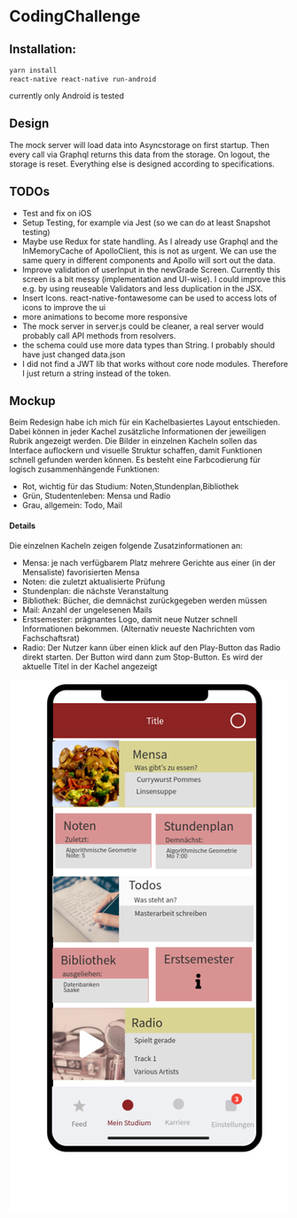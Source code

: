 # CodingChallenge 
## Installation:
```
yarn install
react-native react-native run-android
```

currently only Android is tested
## Design
The mock server will load data into Asyncstorage on first startup. Then every call via Graphql returns this data from the storage. On logout, the storage is reset. 
Everything else is designed according to specifications.
## TODOs
- Test and fix on iOS
- Setup Testing, for example via Jest (so we can do at least Snapshot testing)
- Maybe use Redux for state handling. As I already use Graphql and the InMemoryCache of ApolloClient, this is not as urgent. We can use the same query in different components and Apollo will sort out the data.
- Improve validation of userInput in the newGrade Screen. Currently this screen is a bit messy (implementation and UI-wise). I could improve this e.g. by using reuseable Validators and less duplication in the JSX.
- Insert Icons. react-native-fontawesome can be used to access lots of icons to improve the ui
- more animations to become more responsive
- The mock server in server.js could be cleaner, a real server would probably call API methods from resolvers.
- the schema could use more data types than String. I probably should have just changed data.json
- I did not find a JWT lib that works without core node modules. Therefore I just return a string instead of the token.

## Mockup
Beim Redesign habe ich mich für ein Kachelbasiertes Layout entschieden. Dabei können in jeder Kachel zusätzliche Informationen der jeweiligen Rubrik angezeigt werden.
Die Bilder in einzelnen Kacheln sollen das Interface auflockern und visuelle Struktur schaffen, damit Funktionen schnell gefunden werden können. Es besteht eine Farbcodierung für logisch zusammenhängende Funktionen:
- Rot, wichtig für das Studium: Noten,Stundenplan,Bibliothek
- Grün, Studentenleben: Mensa und Radio
- Grau, allgemein: Todo, Mail

#### Details
Die einzelnen Kacheln zeigen folgende Zusatzinformationen an:
- Mensa: je nach verfügbarem Platz mehrere Gerichte aus einer (in der Mensaliste) favorisierten Mensa
- Noten: die zuletzt aktualisierte Prüfung
- Stundenplan: die nächste Veranstaltung
- Bibliothek: Bücher, die demnächst zurückgegeben werden müssen
- Mail: Anzahl der ungelesenen Mails
- Erstsemester: prägnantes Logo, damit neue Nutzer schnell Informationen bekommen. (Alternativ neueste Nachrichten vom Fachschaftsrat)
- Radio: Der Nutzer kann über einen klick auf den Play-Button das Radio direkt starten. Der Button wird dann zum Stop-Button. Es wird der aktuelle Titel in der Kachel angezeigt


![alt text](https://raw.githubusercontent.com/Rakem/theTest/master/Mockup.png "Mockup")
